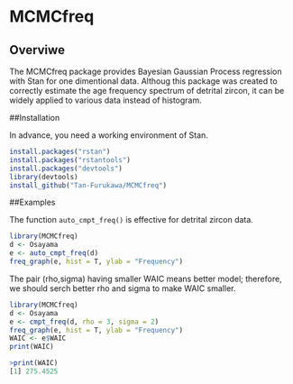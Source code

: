 # MCMCfreq
## Overviwe
The MCMCfreq package provides Bayesian Gaussian Process regression with Stan for one dimentional data. Althoug this package was created to correctly estimate the age frequency spectrum of detrital zircon, it can be widely applied to various data instead of histogram.

##Installation

In advance, you need a working environment of Stan.
```r
install.packages("rstan")
install.packages("rstantools")
install.packages("devtools")
library(devtools)
install_github("Tan-Furukawa/MCMCfreq")
```

##Examples

The function `auto_cmpt_freq()` is effective for detrital zircon data.
```r
library(MCMCfreq)
d <- Osayama
e <- auto_cmpt_freq(d)
freq_graph(e, hist = T, ylab = "Frequency")
```


The pair (rho,sigma) having smaller WAIC means better model;
therefore, we should serch better rho and sigma to make WAIC smaller.
```r
library(MCMCfreq)
d <- Osayama
e <- cmpt_freq(d, rho = 3, sigma = 2)
freq_graph(e, hist = T, ylab = "Frequency")
WAIC <- e$WAIC
print(WAIC)
```
```r
>print(WAIC)
[1] 275.4525
```




